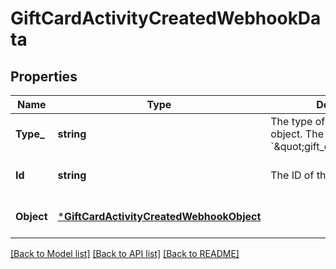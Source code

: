 # GiftCardActivityCreatedWebhookData

## Properties
Name | Type | Description | Notes
------------ | ------------- | ------------- | -------------
**Type_** | **string** | The type of the event data object. The value is &#x60;\&quot;gift_card.activity\&quot;&#x60;. | [optional] [default to null]
**Id** | **string** | The ID of the GiftCardActivity. | [optional] [default to null]
**Object** | [***GiftCardActivityCreatedWebhookObject**](GiftCardActivityCreatedWebhookObject.md) |  | [optional] [default to null]

[[Back to Model list]](../README.md#documentation-for-models) [[Back to API list]](../README.md#documentation-for-api-endpoints) [[Back to README]](../README.md)

